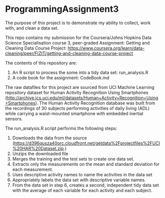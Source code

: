 # ProgrammingAssignment3
The purpose of this project is to demonstrate my ability to collect, work with, and clean a data set.

This repo contains my submission for the Coursera/Johns Hopkins Data Science Specialisation course 3, peer-graded Assignment: Getting and Cleaning Data Course Project: https://www.coursera.org/learn/data-cleaning/peer/FIZtT/getting-and-cleaning-data-course-project

The contents of this repository are:
1. An R script to process the some into a tidy data set: run_analysis.R
2. A code book for the assignment: CodeBook.md

The raw datafiles for this project are sourced from UCI Machine Learning repository dataset for Human Activity Recognition Using Smartphones (http://archive.ics.uci.edu/ml/datasets/Human+Activity+Recognition+Using+Smartphones). The Human Activity Recognition database was built from the recordings of 30 subjects performing activities of daily living (ADL) while carrying a waist-mounted smartphone with embedded inertial sensors.

The run_analysis.R script performs the following steps:
1. Downloads the data from the source (https://d396qusza40orc.cloudfront.net/getdata%2Fprojectfiles%2FUCI%20HAR%20Dataset.zip.)
2. Unzips the downloaded file
3. Merges the training and the test sets to create one data set.
4. Extracts only the measurements on the mean and standard deviation for each measurement. 
5. Uses descriptive activity names to name the activities in the data set
6. Appropriately labels the data set with descriptive variable names. 
7. From the data set in step 6, creates a second, independent tidy data set with the average of each variable for each activity and each subject.
